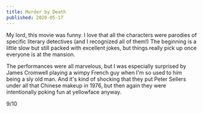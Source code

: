 ```yaml
---
title: Murder by Death
published: 2020-05-17
---
```


My lord, this movie was funny. I love that all the characters were parodies of specific literary detectives (and I recognized all of them!) The beginning is a little slow but still packed with excellent jokes, but things really pick up once everyone is at the mansion.

The performances were all marvelous, but I was especially surprised by James Cromwell playing a wimpy French guy when I'm so used to him being a sly old man. And it's kind of shocking that they put Peter Sellers under all that Chinese makeup in 1976, but then again they were intentionally poking fun at yellowface anyway.

9/10
